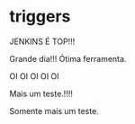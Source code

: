 # triggers

JENKINS É TOP!!!

Grande dia!!! Ótima ferramenta.


OI OI OI OI OI


Mais um teste.!!!!


Somente mais um teste.
